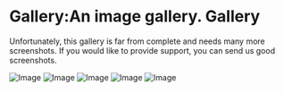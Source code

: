 Gallery:An image gallery.
Gallery
=======

Unfortunately, this gallery is far from complete and needs many more screenshots. If you would like to provide support, you can send us good screenshots.

![Image](icon.png "Magic-CTF Icon")
![Image](magicctflogoultrares.png "Magic-CTF Logo")
![Image](screenshot.png "Default Textures vs High Contrast TP")
![Image](screenshot2.png "Rune Progress Bar")
![Image](mctf_dir.png "Magic-CTF Directory, explanation provided in [Content](content.html) section.")
